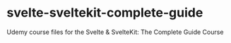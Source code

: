 # svelte-sveltekit-complete-guide
Udemy course files for the Svelte &amp; SvelteKit: The Complete Guide Course
